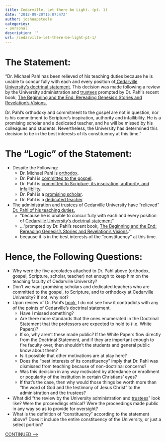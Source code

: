 ```yaml
---
title: Cedarville, Let there be Light. (pt. 1)
date: '2012-09-20T15:07:47Z'
author: joshuapsteele
categories:
- personal
description: ''
url: /cedarville-let-there-be-light-pt-1/
---
```

# The Statement:

“Dr. Michael Pahl has been relieved of his teaching duties because he is unable to concur fully with each and every position of[ Cedarville University’s doctrinal statement](http://www.cedarville.edu/About/Doctrinal-Statement.aspx). This decision was made following a review by the University administration and [trustees](http://www.cedarville.edu/Offices/Public-Relations/Board-of-Trustees.aspx) prompted by Dr. Pahl’s recent book, [The Beginning and the End: Rereading Genesis’s Stories and Revelation’s Visions.](http://www.amazon.com/The-Beginning-End-Rereading-Revelations/dp/1608999270)

Dr. Pahl’s orthodoxy and commitment to the gospel are not in question, nor is his commitment to Scripture’s inspiration, authority and infallibility. He is a promising scholar and a dedicated teacher, and he will be missed by his colleagues and students. Nevertheless, the University has determined this decision to be in the best interests of its constituency at this time.”

# The “Logic” of the Statement:

- Despite the Following: 
    - Dr. Michael Pahl is <u>orthodox</u>.
    - Dr. Pahl is <u>committed to the gospel</u>.
    - Dr. Pahl is <u>committed to Scripture, its inspiration, authority, and infallibility</u>.
    - Dr. Pahl is a <u>promising scholar</u>.
    - Dr. Pahl is a <u>dedicated teacher</u>.
- The administration and [trustees ](http://www.cedarville.edu/Offices/Public-Relations/Board-of-Trustees.aspx)of Cedarville University have <u>“relieved” Dr. Pahl of his teaching duties. </u>
    - “because he is unable to concur fully with each and every position of [Cedarville University’s doctrinal statement](http://www.cedarville.edu/About/Doctrinal-Statement.aspx)“
    - …”prompted by Dr. Pahl’s recent book, [The Beginning and the End: Rereading Genesis’s Stories and Revelation’s Visions](http://www.amazon.com/The-Beginning-End-Rereading-Revelations/dp/1608999270).”
    - because it is in the best interests of the “constituency” at this time.

# Hence, the Following Questions:

- Why were the five accolades attached to Dr. Pahl above (orthodox, gospel, Scripture, scholar, teacher) not enough to keep him on the teaching faculty of Cedarville University?
- Don’t we want promising scholars and dedicated teachers who are committed to the gospel, to Scripture, and to orthodoxy at Cedarville University? If not, why not?
- Upon review of Dr. Pahl’s [book](http://www.amazon.com/The-Beginning-End-Rereading-Revelations/dp/1608999270), I do not see how it contradicts with any of the points of Cedarville’s doctrinal statement. 
    - Have I missed something?
    - Are there more standards that the ones enumerated in the Doctrinal Statement that the professors are expected to hold to (i.e. White Papers)?
    - If so, why aren’t these made public? If the White Papers flow directly from the Doctrinal Statement, and if they are important enough to fire faculty over, then shouldn’t the students and general public know about them?
    - Is it possible that other motivations are at play here?
    - Does the “best interests of its constituency” imply that Dr. Pahl was dismissed from teaching because of non-doctrinal concerns?
    - Was this decision in any way motivated by attendance or enrollment or popularity of the institution in certain Christians’ eyes?
    - If that’s the case, then why would those things be worth more than “the word of God and the testimony of Jesus Christ” to the administration and the trustees?
- What did “the review by the University administration and [trustees](http://www.cedarville.edu/Offices/Public-Relations/Board-of-Trustees.aspx)” look like? Were the proceedings ethical? Were the proceedings made public in any way so as to provide for oversight?
- What is the definition of “constituency” according to the statement above? Does it include the entire constituency of the University, or just a select portion?

[CONTINUED —&gt;](http://windowinthesky.wordpress.com/2012/09/21/cedarville-let-there-be-light-pt-2/ "Cedarville, Let there be Light. (pt. 2)")